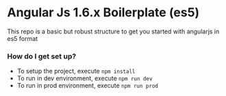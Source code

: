 # Angular Js 1.6.x Boilerplate (es5) #

This repo is a basic but robust structure to get you started with angularjs in es5 format

### How do I get set up? ###

* To setup the project, execute `npm install`
* To run in dev environment, execute `npm run dev`
* To run in prod environment, execute `npm run prod`

